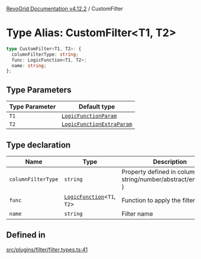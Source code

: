 [RevoGrid Documentation v4.12.2](README.md) / CustomFilter

# Type Alias: CustomFilter\<T1, T2\>

```ts
type CustomFilter<T1, T2>: {
  columnFilterType: string;
  func: LogicFunction<T1, T2>;
  name: string;
};
```

## Type Parameters

| Type Parameter | Default type |
| ------ | ------ |
| `T1` | [`LogicFunctionParam`](TypeAlias.LogicFunctionParam.md) |
| `T2` | [`LogicFunctionExtraParam`](TypeAlias.LogicFunctionExtraParam.md) |

## Type declaration

| Name | Type | Description | Defined in |
| ------ | ------ | ------ | ------ |
| `columnFilterType` | `string` | Property defined in column { filter: string/number/abstract/enum...etc } | [src/plugins/filter/filter.types.ts:45](https://github.com/revolist/revogrid/blob/e582d99bf63e98e148b1cd4edfa5db75a0a4d1b7/src/plugins/filter/filter.types.ts#L45) |
| `func` | [`LogicFunction`](TypeAlias.LogicFunction.md)\<`T1`, `T2`\> | Function to apply the filter | [src/plugins/filter/filter.types.ts:53](https://github.com/revolist/revogrid/blob/e582d99bf63e98e148b1cd4edfa5db75a0a4d1b7/src/plugins/filter/filter.types.ts#L53) |
| `name` | `string` | Filter name | [src/plugins/filter/filter.types.ts:49](https://github.com/revolist/revogrid/blob/e582d99bf63e98e148b1cd4edfa5db75a0a4d1b7/src/plugins/filter/filter.types.ts#L49) |

## Defined in

[src/plugins/filter/filter.types.ts:41](https://github.com/revolist/revogrid/blob/e582d99bf63e98e148b1cd4edfa5db75a0a4d1b7/src/plugins/filter/filter.types.ts#L41)
